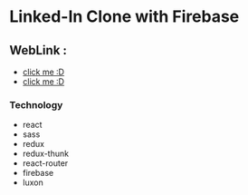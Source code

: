 # Linked-In Clone with Firebase

## WebLink : 
- [click me :D](linkedin-clone-firebase.vercel.app)
- [click me :D](linkedin-cloone.netlify.app)

### Technology

- react
- sass
- redux
- redux-thunk
- react-router
- firebase
- luxon
